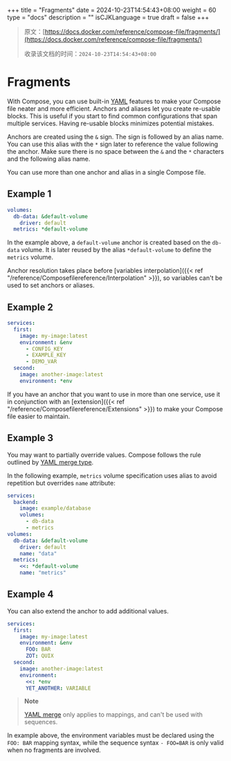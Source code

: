 +++
title = "Fragments"
date = 2024-10-23T14:54:43+08:00
weight = 60
type = "docs"
description = ""
isCJKLanguage = true
draft = false
+++

> 原文：[https://docs.docker.com/reference/compose-file/fragments/](https://docs.docker.com/reference/compose-file/fragments/)
>
> 收录该文档的时间：`2024-10-23T14:54:43+08:00`

# Fragments

With Compose, you can use built-in [YAML](https://www.yaml.org/spec/1.2/spec.html#id2765878) features to make your Compose file neater and more efficient. Anchors and aliases let you create re-usable blocks. This is useful if you start to find common configurations that span multiple services. Having re-usable blocks minimizes potential mistakes.

Anchors are created using the `&` sign. The sign is followed by an alias name. You can use this alias with the `*` sign later to reference the value following the anchor. Make sure there is no space between the `&` and the `*` characters and the following alias name.

You can use more than one anchor and alias in a single Compose file.

## Example 1



```yml
volumes:
  db-data: &default-volume
    driver: default
  metrics: *default-volume
```

In the example above, a `default-volume` anchor is created based on the `db-data` volume. It is later reused by the alias `*default-volume` to define the `metrics` volume.

Anchor resolution takes place before [variables interpolation]({{< ref "/reference/Composefilereference/Interpolation" >}}), so variables can't be used to set anchors or aliases.

## Example 2



```yml
services:
  first:
    image: my-image:latest
    environment: &env
      - CONFIG_KEY
      - EXAMPLE_KEY
      - DEMO_VAR
  second:
    image: another-image:latest
    environment: *env
```

If you have an anchor that you want to use in more than one service, use it in conjunction with an [extension]({{< ref "/reference/Composefilereference/Extensions" >}}) to make your Compose file easier to maintain.

## Example 3

You may want to partially override values. Compose follows the rule outlined by [YAML merge type](https://yaml.org/type/merge.html).

In the following example, `metrics` volume specification uses alias to avoid repetition but overrides `name` attribute:



```yml
services:
  backend:
    image: example/database
    volumes:
      - db-data
      - metrics
volumes:
  db-data: &default-volume
    driver: default
    name: "data"
  metrics:
    <<: *default-volume
    name: "metrics"
```

## Example 4

You can also extend the anchor to add additional values.



```yml
services:
  first:
    image: my-image:latest
    environment: &env
      FOO: BAR
      ZOT: QUIX
  second:
    image: another-image:latest
    environment:
      <<: *env
      YET_ANOTHER: VARIABLE
```

> **Note**
>
> 
>
> [YAML merge](https://yaml.org/type/merge.html) only applies to mappings, and can't be used with sequences.

In example above, the environment variables must be declared using the `FOO: BAR` mapping syntax, while the sequence syntax `- FOO=BAR` is only valid when no fragments are involved.
